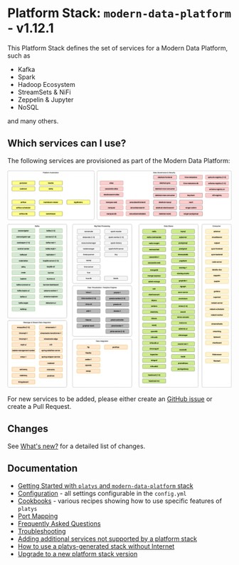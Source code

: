 # Platform Stack: `modern-data-platform` - v1.12.1

This Platform Stack defines the set of services for a Modern Data Platform, such as

* Kafka
* Spark
* Hadoop Ecosystem
* StreamSets & NiFi
* Zeppelin & Jupyter
* NoSQL

and many others. 

## Which services can I use? 

The following services are provisioned as part of the Modern Data Platform: 

![Alt Image Text](./documentation/images/modern-data-platform-overview.png "Modern Data Platform Overview")

For new services to be added, please either create an [GitHub issue](https://github.com/TrivadisPF/modern-data-analytics-stack/issues/new) or create a Pull Request.

## Changes 
See [What's new?](./documentation/changes.md) for a detailed list of changes.

## Documentation

  * [Getting Started with `platys` and `modern-data-platform` stack](./documentation/getting-started.md)
  * [Configuration](./documentation/configuration.md) - all settings configurable in the `config.yml`
  * [Cookbooks](./cookbooks/README.md) - various recipes showing how to use specific features of `platys`
  * [Port Mapping](./documentation/port-mapping.md)
  * [Frequently Asked Questions](./documentation/faq.md)
  * [Troubleshooting](./documentation/troubleshooting.md)
  * [Adding additional services not supported by a platform stack](https://github.com/TrivadisPF/platys/blob/master/documentation/docker-compose-override.md)
  * [How to use a platys-generated stack without Internet](https://github.com/TrivadisPF/platys/blob/master/documentation/docker-compose-without-internet.md)
  * [Upgrade to a new platform stack version](https://github.com/TrivadisPF/platys/blob/master/documentation/upgrade-platform-stack.md)